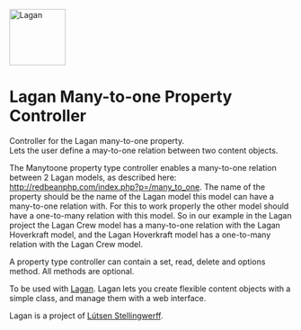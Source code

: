 [<img src="https://cdn.rawgit.com/lutsen/lagan/master/lagan-logo.svg" width="100" alt="Lagan">](https://github.com/lutsen/lagan)

Lagan Many-to-one Property Controller
=====================================

 Controller for the Lagan many-to-one property.  
 Lets the user define a may-to-one relation between two content objects.
 
 The Manytoone property type controller enables a many-to-one relation between 2 Lagan models, as described here: http://redbeanphp.com/index.php?p=/many_to_one. The name of the property should be the name of the Lagan model this model can have a many-to-one relation with. For this to work properly the other model should have a one-to-many relation with this model. So in our example in the Lagan project the Lagan Crew model has a many-to-one relation with the Lagan Hoverkraft model, and the Lagan Hoverkraft model has a one-to-many relation with the Lagan Crew model.

A property type controller can contain a set, read, delete and options method. All methods are optional.

To be used with [Lagan](https://github.com/lutsen/lagan). Lagan lets you create flexible content objects with a simple class, and manage them with a web interface.

Lagan is a project of [Lútsen Stellingwerff](http://lutsen.net/).